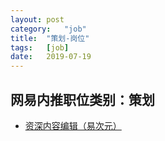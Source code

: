 ```yaml
---
layout:	post
category:	"job"
title:	"策划-岗位"
tags:	[job]
date:	2019-07-19
---
```

## 网易内推职位类别：策划
- [资深内容编辑（易次元）](http://mobile.bole.netease.com/bole/boleDetail?id=14512&employeeId=346f03c3cda5f04c&key=all)
